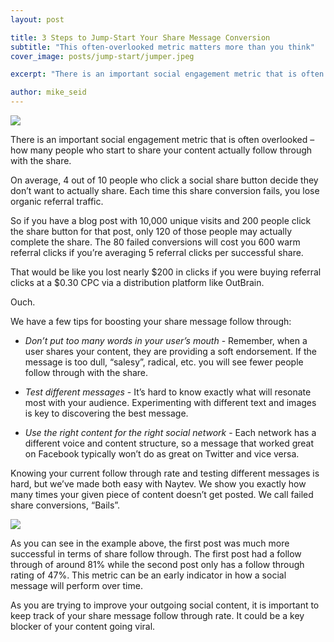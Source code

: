 ```yaml
---
layout: post

title: 3 Steps to Jump-Start Your Share Message Conversion
subtitle: "This often-overlooked metric matters more than you think"
cover_image: posts/jump-start/jumper.jpeg

excerpt: "There is an important social engagement metric that is often overlooked – how many people who start to share your content actually follow through with the share."

author: mike_seid
---
```


<div class="full zoomable"><img src="/images/posts/jump-start/funnel.png"></div>

There is an important social engagement metric that is often overlooked – how many people who start to share your content actually follow through with the share.

On average, 4 out of 10 people who click a social share button decide they don’t want to actually share. Each time this share conversion fails, you lose organic referral traffic.

So if you have a blog post with 10,000 unique visits and 200 people click the share button for that post, only 120 of those people may actually complete the share. The 80 failed conversions will cost you 600 warm referral clicks if you’re averaging 5 referral clicks per successful share.

That would be like you lost nearly $200 in clicks if you were buying referral clicks at a $0.30 CPC via a distribution platform like OutBrain.

Ouch.

We have a few tips for boosting your share message follow through:

* *Don’t put too many words in your user’s mouth* - Remember, when a user shares your content, they are providing a soft endorsement. If the message is too dull, “salesy”, radical, etc. you will see fewer people follow through with the share.

* *Test different messages* - It’s hard to know exactly what will resonate most with your audience. Experimenting with different text and images is key to discovering the best message.

* *Use the right content for the right social network* - Each network has a different voice and content structure, so a message that worked great on Facebook typically won’t do as great on Twitter and vice versa.

Knowing your current follow through rate and testing different messages is hard, but we’ve made both easy with Naytev. We show you exactly how many times your given piece of content doesn’t get posted. We call failed share conversions, “Bails”.

<div class="full zoomable"><img src="/images/posts/jump-start/data.png"></div>

As you can see in the example above, the first post was much more successful in terms of share follow through. The first post had a follow through of around 81% while the  second post only has a follow through rating of 47%. This metric can be an early indicator in how a social message will perform over time.

As you are trying to improve your outgoing social content, it is important to keep track of your share message follow through rate. It could be a key blocker of your content going viral.